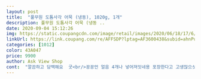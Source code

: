```yaml
---
layout: post 
title:  "풀무원 도톰사각 어묵 (냉동), 1020g, 1개" 
description: 풀무원 도톰사각 어묵 (냉동 ..
date: 2020-09-04 15:12:26 
img: https://static.coupangcdn.com/image/retail/images/2020/06/18/17/6/f98aea8b-79d5-4e03-ae37-5d366a8bdd6c.jpg 
linkUrl: https://link.coupang.com/re/AFFSDP?lptag=AF3600438&subid=ahnPublicAsk&pageKey=1720319808&itemId=2928003717&vendorItemId=70916632473&traceid=V0-113-9e5cf5ca266e5f79 
categories: [1012] 
color: 43A047 
price: 9900 
author: Ask View Shop 
cont:  "깔끔하고 담백해요  굿<br/>꽁꽁언 얼음 4개나 넣어져잇네용 포장한다고 고생많으셧네숑<br/>냉동이지만 괜찮아요 요새 풀무원 어묵이 잘 안보이네요<br/>렌지에 그냥 먹어도 좋코 요리나 떡복이 최고죠<br/>부드럽고 맛있어요 유명하다는 어묵 다먹어봐도 다별로<br/>여기서 계속 구매중임<br/>였어요<br/>일반어묵보다  조금작고 도톰하지만 양이 많아서  지퍼팩에 두군데 나눠서 냉동실 한팩 냉장고한팩 두고 필요할때꺼내먹어요<br/>종합어묵이 젤 맛있는데... <br/>풀무원 어묵은 질기지가 않고<br/>" 
---
```

